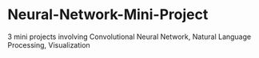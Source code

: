 # Neural-Network-Mini-Project
3 mini projects involving Convolutional Neural Network, Natural Language Processing, Visualization
